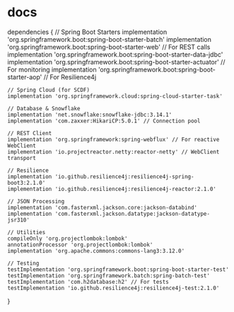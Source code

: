 # docs
dependencies {
    // Spring Boot Starters
    implementation 'org.springframework.boot:spring-boot-starter-batch'
    implementation 'org.springframework.boot:spring-boot-starter-web' // For REST calls
    implementation 'org.springframework.boot:spring-boot-starter-data-jdbc'
    implementation 'org.springframework.boot:spring-boot-starter-actuator' // For monitoring
    implementation 'org.springframework.boot:spring-boot-starter-aop' // For Resilience4j
    
    // Spring Cloud (for SCDF)
    implementation 'org.springframework.cloud:spring-cloud-starter-task'
    
    // Database & Snowflake
    implementation 'net.snowflake:snowflake-jdbc:3.14.1'
    implementation 'com.zaxxer:HikariCP:5.0.1' // Connection pool
    
    // REST Client
    implementation 'org.springframework:spring-webflux' // For reactive WebClient
    implementation 'io.projectreactor.netty:reactor-netty' // WebClient transport
    
    // Resilience
    implementation 'io.github.resilience4j:resilience4j-spring-boot3:2.1.0'
    implementation 'io.github.resilience4j:resilience4j-reactor:2.1.0'
    
    // JSON Processing
    implementation 'com.fasterxml.jackson.core:jackson-databind'
    implementation 'com.fasterxml.jackson.datatype:jackson-datatype-jsr310'
    
    // Utilities
    compileOnly 'org.projectlombok:lombok'
    annotationProcessor 'org.projectlombok:lombok'
    implementation 'org.apache.commons:commons-lang3:3.12.0'
    
    // Testing
    testImplementation 'org.springframework.boot:spring-boot-starter-test'
    testImplementation 'org.springframework.batch:spring-batch-test'
    testImplementation 'com.h2database:h2' // For tests
    testImplementation 'io.github.resilience4j:resilience4j-test:2.1.0'
}
